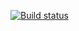 [![Build status](https://ci.appveyor.com/api/projects/status/reroimfrc4wd7fxr/branch/master?svg=true)](https://ci.appveyor.com/project/CarolineFell/ahj-homeworks-http-task2/branch/master)

